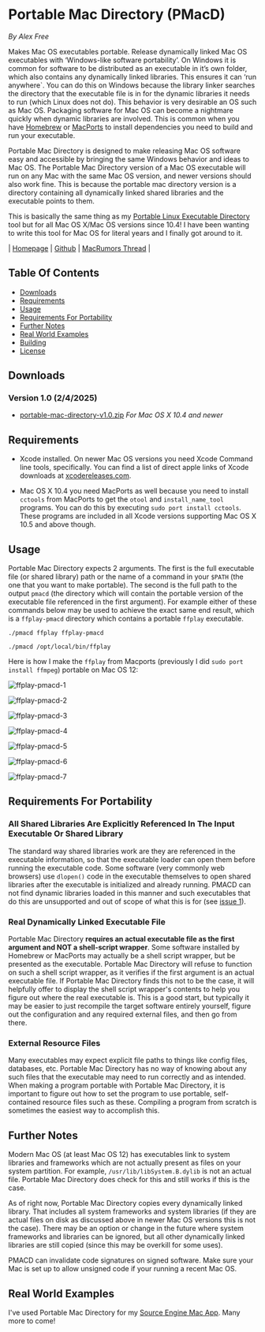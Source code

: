 # Portable Mac Directory (PMacD)

_By Alex Free_

Makes Mac OS executables portable. Release dynamically linked Mac OS executables with ‘Windows-like software portability’. On Windows it is common for software to be distributed as an executable in it’s own folder, which also contains any dynamically linked libraries. This ensures it can ‘run anywhere`. You can do this on Windows because the library linker searches the directory that the executable file is in for the dynamic libraries it needs to run (which Linux does not do). This behavior is very desirable an OS such as Mac OS. Packaging software for Mac OS can become a nightmare quickly when dynamic libraries are involved. This is common when you have [Homebrew](https://brew.sh/) or [MacPorts](https://www.macports.org/) to install dependencies you need to build and run your executable.

Portable Mac Directory is designed to make releasing Mac OS software easy and accessible by bringing the same Windows behavior and ideas to Mac OS. The Portable Mac Directory version of a Mac OS executable will run on any Mac with the same Mac OS version, and newer versions should also work fine. This is because the portable mac directory version is a directory containing all dynamically linked shared libraries and the executable points to them.

This is basically the same thing as my [Portable Linux Executable Directory](https://github.com/alex-free/pled) tool but for all Mac OS X/Mac OS versions since 10.4! I have been wanting to write this tool for Mac OS for literal years and I finally got around to it.

| [Homepage](https://alex-free.github.io/portable-mac-directory) | [Github](https://github.com/alex-free/portable-mac-directory) | [MacRumors Thread](https://forums.macrumors.com/threads/portable-mac-directory-a-new-tool-that-makes-mac-os-executables-portable.2448713/) |

## Table Of Contents

* [Downloads](#downloads)
* [Requirements](#requirements)
* [Usage](#usage)
* [Requirements For Portability](#requirements-for-portability)
* [Further Notes](#further-notes)
* [Real World Examples](#real-world-examples)
* [Building](build.md)
* [License](license.md)

## Downloads

### Version 1.0 (2/4/2025)

* [portable-mac-directory-v1.0.zip](https://github.com/alex-free/portable-mac-directory/releases/download/v1.0/portable-mac-directory-v1.0.zip) _For Mac OS X 10.4 and newer_

## Requirements

* Xcode installed. On newer Mac OS versions you need Xcode Command line tools, specifically. You can find a list of direct apple links of Xcode downloads at [xcodereleases.com](https://xcodereleases.com/).

* Mac OS X 10.4 you need MacPorts as well because you need to install `cctools` from MacPorts to get the `otool` and `install_name_tool` programs. You can do this by executing `sudo port install cctools`. These programs are included in all Xcode versions supporting Mac OS X 10.5 and above though.

## Usage

Portable Mac Directory expects 2 arguments. The first is the full executable file (or shared library) path or the name of a command in your `$PATH` (the one that you want to make portable). The second is the full path to the output `pmacd` (the directory which will contain the portable version of the executable file referenced in the first argument). For example either of these commands below may be used to achieve the exact same end result, which is  a `ffplay-pmacd` directory which contains a portable `ffplay` executable.

`./pmacd ffplay ffplay-pmacd`

`./pmacd /opt/local/bin/ffplay`

Here is how I make the `ffplay` from Macports (previously I did `sudo port install ffmpeg`) portable on Mac OS 12:

![ffplay-pmacd-1](images/ffplay-pmacd-1.png)

![ffplay-pmacd-2](images/ffplay-pmacd-2.png)

![ffplay-pmacd-3](images/ffplay-pmacd-3.png)

![ffplay-pmacd-4](images/ffplay-pmacd-4.png)

![ffplay-pmacd-5](images/ffplay-pmacd-5.png)

![ffplay-pmacd-6](images/ffplay-pmacd-6.png)

![ffplay-pmacd-7](images/ffplay-pmacd-7.png)

## Requirements For Portability

### All Shared Libraries Are Explicitly Referenced In The Input Executable Or Shared Library

The standard way shared libraries work are they are referenced in the executable information, so that the executable loader can open them before running the executable code. Some software (very commonly web browsers) use `dlopen()` code in the executable themselves to open shared libraries after the executable is initialized and already running. PMACD can not find dynamic libraries loaded in this manner and such executables that do this are unsupported and out of scope of what this is for (see [issue 1](https://github.com/alex-free/portable-mac-directory/issues/1)).

### Real Dynamically Linked Executable File

Portable Mac Directory **requires an actual executable file as the first argument and NOT a shell-script wrapper**. Some software installed by Homebrew or MacPorts may actually be a shell script wrapper, but be presented as the executable. Portable Mac Directory will refuse to function on such a shell script wrapper, as it verifies if the first argument is an actual executable file. If Portable Mac Directory finds this not to be the case, it will helpfully offer to display the shell script wrapper's contents to help you figure out where the real executable is. This is a good start, but typically it may be easier to just recompile the target software entirely yourself, figure out the configuration and any required external files, and then go from there. 

### External Resource Files

Many executables may expect explicit file paths to things like config files, databases, etc. Portable Mac Directory has no way of knowing about any such files that the executable may need to run correctly and as intended. When making a program portable with Portable Mac Directory, it is important to figure out how to set the program to use portable, self-contained resource files such as these. Compiling a program from scratch is sometimes the easiest way to accomplish this.

## Further Notes

Modern Mac OS (at least Mac OS 12) has executables link to system libraries and frameworks which are not actually present as files on your system partition. For example, `/usr/lib/libSystem.B.dylib` is not an actual file. Portable Mac Directory does check for this and still works if this is the case.

As of right now, Portable Mac Directory copies every dynamically linked library. That includes all system frameworks and system libraries (if they are actual files on disk as discussed above in newer Mac OS versions this is not the case). There may be an option or change in the future where system frameworks and libraries can be ignored, but all other dynamically linked libraries are still copied (since this may be overkill for some uses).

PMACD can invalidate code signatures on signed software. Make sure your Mac is set up to allow unsigned code if your running a recent Mac OS.

## Real World Examples

I've used Portable Mac Directory for my [Source Engine Mac App](https://github.com/alex-free/source-engine-mac-app). Many more to come!
